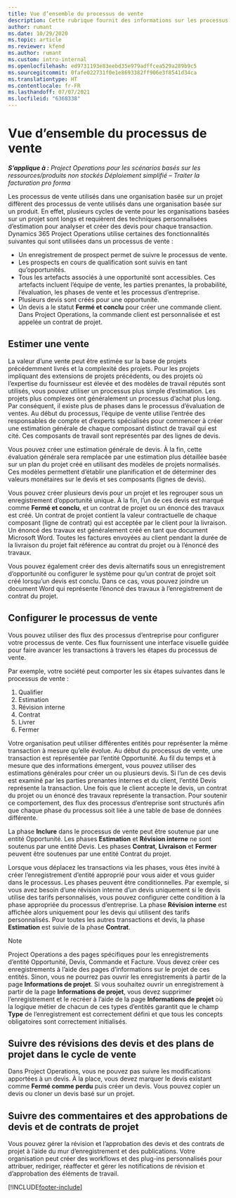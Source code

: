 ```yaml
---
title: Vue d’ensemble du processus de vente
description: Cette rubrique fournit des informations sur les processus de vente de base.
author: rumant
ms.date: 10/29/2020
ms.topic: article
ms.reviewer: kfend
ms.author: rumant
ms.custom: intro-internal
ms.openlocfilehash: ed9731193e83eebd35e979adffcea529a289b9c5
ms.sourcegitcommit: 0fafe022731f0e1e8693382ff906e3f8541d34ca
ms.translationtype: HT
ms.contentlocale: fr-FR
ms.lasthandoff: 07/07/2021
ms.locfileid: "6368338"
---
```

# <a name="sales-process-overview"></a>Vue d’ensemble du processus de vente

_**S’applique à :** Project Operations pour les scénarios basés sur les ressources/produits non stockés Déploiement simplifié – Traiter la facturation pro forma_

Les processus de vente utilisés dans une organisation basée sur un projet diffèrent des processus de vente utilisés dans une organisation basée sur un produit. En effet, plusieurs cycles de vente pour les organisations basées sur un projet sont longs et requièrent des techniques personnalisées d’estimation pour analyser et créer des devis pour chaque transaction. Dynamics 365 Project Operations utilise certaines des fonctionnalités suivantes qui sont utilisées dans un processus de vente :

- Un enregistrement de prospect permet de suivre le processus de vente.
- Les prospects en cours de qualification sont suivis en tant qu’opportunités.
- Tous les artefacts associés à une opportunité sont accessibles. Ces artefacts incluent l’équipe de vente, les parties prenantes, la probabilité, l’évaluation, les phases de vente et les processus d’entreprise.
- Plusieurs devis sont créés pour une opportunité.
- Un devis a le statut **Fermé et conclu** pour créer une commande client. Dans Project Operations, la commande client est personnalisée et est appelée un contrat de projet.

## <a name="estimate-a-sale"></a>Estimer une vente
La valeur d’une vente peut être estimée sur la base de projets précédemment livrés et la complexité des projets. Pour les projets impliquant des extensions de projets précédents, ou des projets où l’expertise du fournisseur est élevée et des modèles de travail réputés sont utilisés, vous pouvez utiliser un processus plus simple d’estimation. Les projets plus complexes ont généralement un processus d’achat plus long. Par conséquent, il existe plus de phases dans le processus d’évaluation de ventes. Au début du processus, l’équipe de vente utilise l’entrée des responsables de compte et d’experts spécialisés pour commencer à créer une estimation générale de chaque composant distinct de travail qui est cité. Ces composants de travail sont représentés par des lignes de devis. 

Vous pouvez créer une estimation générale de devis. À la fin, cette évaluation générale sera remplacée par une estimation plus détaillée basée sur un plan du projet créé en utilisant des modèles de projets normalisés. Ces modèles permettent d’établir une planification et de déterminer des valeurs monétaires sur le devis et ses composants (lignes de devis). 

Vous pouvez créer plusieurs devis pour un projet et les regrouper sous un enregistrement d’opportunité unique. À la fin, l’un de ces devis est marqué comme **Fermé et conclu**, et un contrat de projet ou un énoncé des travaux est créé. Un contrat de projet contient la valeur contractuelle de chaque composant (ligne de contrat) qui est acceptée par le client pour la livraison. Un énoncé des travaux est généralement créé en tant que document Microsoft Word. Toutes les factures envoyées au client pendant la durée de la livraison du projet fait référence au contrat du projet ou à l’énoncé des travaux.

Vous pouvez également créer des devis alternatifs sous un enregistrement d’opportunité ou configurer le système pour qu’un contrat de projet soit créé lorsqu’un devis est conclu. Dans ce cas, vous pouvez joindre un document Word qui représente l’énoncé des travaux à l’enregistrement de contrat du projet.

## <a name="configure-the-sales-process"></a>Configurer le processus de vente
Vous pouvez utiliser des flux des processus d’entreprise pour configurer votre processus de vente. Ces flux fournissent une interface visuelle guidée pour faire avancer les transactions à travers les étapes du processus de vente.

Par exemple, votre société peut comporter les six étapes suivantes dans le processus de vente :

1. Qualifier
2. Estimation
3. Révision interne
4. Contrat
5. Livrer
6. Fermer
 
Votre organisation peut utiliser différentes entités pour représenter la même transaction à mesure qu’elle évolue. Au début du processus de vente, une transaction est représentée par l’entité Opportunité. Au fil du temps et à mesure que des informations émergent, vous pouvez utiliser des estimations générales pour créer un ou plusieurs devis. Si l’un de ces devis est examiné par les parties prenantes internes et du client, l’entité Devis représente la transaction. Une fois que le client accepte le devis, un contrat du projet ou un énoncé des travaux représente la transaction. Pour soutenir ce comportement, des flux des processus d’entreprise sont structurés afin que chaque phase du processus soit liée à une table de base de données différente.

La phase **Inclure** dans le processus de vente peut être soutenue par une entité Opportunité. Les phases **Estimation** et **Révision interne** ne sont soutenus par une entité Devis. Les phases **Contrat**, **Livraison** et **Fermer** peuvent être soutenues par une entité Contrat du projet.

Lorsque vous déplacez les transactions via les phases, vous êtes invité à créer l’enregistrement d’entité approprié pour vous aider et vous guider dans le processus. Les phases peuvent être conditionnelles. Par exemple, si vous avez besoin d’une révision interne d’un devis uniquement si le devis utilise des tarifs personnalisés, vous pouvez configurer cette condition à la phase appropriée du processus d’entreprise. La phase **Révision interne** est affichée alors uniquement pour les devis qui utilisent des tarifs personnalisés. Pour toutes les autres transactions et devis, la phase **Estimation** est suivie de la phase **Contrat**.

> [!NOTE]
> Project Operations a des pages spécifiques pour les enregistrements d’entité Opportunité, Devis, Commande et Facture. Vous devez créer ces enregistrements à l’aide des pages d’informations sur le projet de ces entités. Sinon, vous ne pourrez pas ouvrir les enregistrements à partir de la page **Informations de projet**. Si vous souhaitez ouvrir un enregistrement à partir de la page **Informations de projet**, vous devez supprimer l’enregistrement et le recréer à l’aide de la page **Informations de projet** où la logique métier de chacun de ces types d’entités garantit que le champ **Type** de l’enregistrement est correctement défini et que tous les concepts obligatoires sont correctement initialisés.


## <a name="track-revisions-to-quotes-and-project-plans-in-the-sales-cycle"></a>Suivre des révisions des devis et des plans de projet dans le cycle de vente
Dans Project Operations, vous ne pouvez pas suivre les modifications apportées à un devis. À la place, vous devez marquer le devis existant comme **Fermé comme perdu** puis créer un devis. Vous pouvez copier un devis ou cloner un devis basé sur un projet.

## <a name="track-comments-and-approvals-of-quotes-and-project-contracts"></a>Suivre des commentaires et des approbations de devis et de contrats de projet
Vous pouvez gérer la révision et l’approbation des devis et des contrats de projet à l’aide du mur d’enregistrement et des publications. Votre organisation peut créer des workflows et des plug-ins personnalisés pour attribuer, rediriger, réaffecter et gérer les notifications de révision et d’approbation des éléments de travail.


[!INCLUDE[footer-include](../includes/footer-banner.md)]